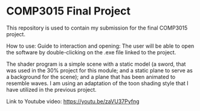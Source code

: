 # COMP3015 Final Project
This repository is used to contain my submission for the final COMP3015 project.

How to use: Guide to interaction and opening:
The user will be able to open the software by double-clicking on the .exe file linked to the project. 

The shader program is a simple scene with a static model (a sword, that was used in the 30% project for this module; and a static plane to serve as a background for the scene); and a plane that has been animated to resemble waves. I am using an adaptation of the toon shading style that I have utilized in the previous project.

Link to Youtube video: https://youtu.be/zaVU37Pyfng

